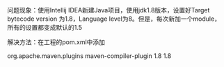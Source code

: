 问题现象：使用Intellij IDEA新建Java项目，使用jdk1.8版本，设置好Target bytecode version 为1.8，Language level为8。但是，每次新加一个module，所有的设置都变成默认的1.5

解决方法：在工程的pom.xml中添加　

<build>
    <plugins>
        <plugin>
            <groupId>org.apache.maven.plugins</groupId>
            <artifactId>maven-compiler-plugin</artifactId>
            <configuration>
                <source>1.8</source>
                <target>1.8</target>
            </configuration>
        </plugin>
    </plugins>
</build>


